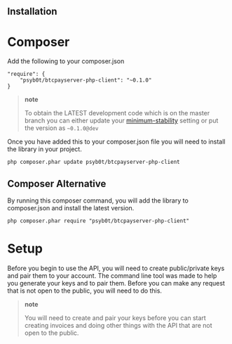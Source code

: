##  Installation
Composer
========

Add the following to your composer.json

``` {.sourceCode .json}
"require": {
    "psyb0t/btcpayserver-php-client": "~0.1.0"
}
```

> **note**
>
> To obtain the LATEST development code which is on the master branch
> you can either update your
> [minimum-stability](https://getcomposer.org/doc/04-schema.md#minimum-stability)
> setting or put the version as `~0.1.0@dev`

Once you have added this to your composer.json file you will need to
install the library in your project.

``` {.sourceCode .bash}
php composer.phar update psyb0t/btcpayserver-php-client
```

Composer Alternative
--------------------

By running this composer command, you will add the library to
composer.json and install the latest version.

``` {.sourceCode .bash}
php composer.phar require "psyb0t/btcpayserver-php-client"
```

Setup
=====

Before you begin to use the API, you will need to create public/private
keys and pair them to your account. The command line tool was made to
help you generate your keys and to pair them. Before you can make any
request that is not open to the public, you will need to do this.

> **note**
>
> You will need to create and pair your keys before you can start
> creating invoices and doing other things with the API that are not
> open to the public.
